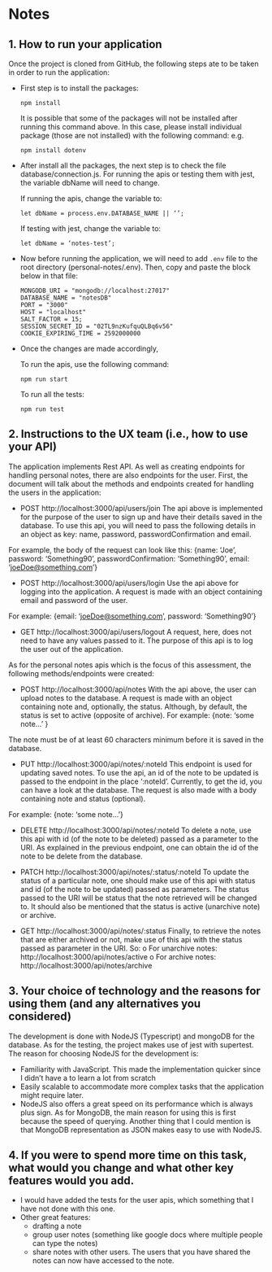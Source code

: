 # Notes
## 1.	How to run your application
Once the project is cloned from GitHub, the following steps ate to be taken in order to run the application:
* First step is to install the packages:
   ```console 
   npm install
   ```
   It is possible that some of the packages will not be installed after running this command above. In this case, please install individual package (those are not installed) with the following command:
   e.g. 
   ```console 
   npm install dotenv
   ```

* After install all the packages, the next step is to check the file database/connection.js. For running the apis or testing them with jest, the variable dbName will need to change.

   If running the apis, change the variable to:
   ```console 
   let dbName = process.env.DATABASE_NAME || ‘’;
   ```

   If testing with jest, change the variable to:
   ```console
   let dbName = ‘notes-test’;
   ```

* Now before running the application, we will need to add ```.env``` file to the root directory (personal-notes/.env). Then, copy and paste the block below in that file:

   ```console
   MONGODB_URI = "mongodb://localhost:27017"
   DATABASE_NAME = "notesDB"
   PORT = "3000"
   HOST = "localhost"
   SALT_FACTOR = 15;
   SESSION_SECRET_ID = "02TL9nzKufquQLBq6v56"
   COOKIE_EXPIRING_TIME = 2592000000
   ```

* Once the changes are made accordingly,

   To run the apis, use the following command:
   ```console
   npm run start
   ```

   To run all the tests:
   ```console
   npm run test
   ```

## 2.	Instructions to the UX team (i.e., how to use your API)
The application implements Rest API. As well as creating endpoints for handling personal notes, there are also endpoints for the user. 
First, the document will talk about the methods and endpoints created for handling the users in the application:
-	POST http://localhost:3000/api/users/join
The api above is implemented for the purpose of the user to sign up and have their details saved in the database. To use this api, you will need to pass the following details in an object as key: name, password, passwordConfirmation and email. 

For example, the body of the request can look like this:
{name: ‘Joe’, password: ‘Something90’, passwordConfirmation: ‘Something90’, email: ‘joeDoe@something.com’}

-	POST http://localhost:3000/api/users/login
Use the api above for logging into the application. A request is made with an object containing email and password of the user. 

For example:
{email: ‘joeDoe@something.com’, password: ‘Something90’}

-	GET http://localhost:3000/api/users/logout
A request, here, does not need to have any values passed to it. The purpose of this api is to log the user out of the application.

As for the personal notes apis which is the focus of this assessment, the following methods/endpoints were created:
-	POST http://localhost:3000/api/notes
With the api above, the user can upload notes to the database. A request is made with an object containing note and, optionally, the status. Although, by default, the status is set to active (opposite of archive). 
For example:
{note: ‘some note…’ }

The note must be of at least 60 characters minimum before it is saved in the database.

-	PUT http://localhost:3000/api/notes/:noteId
This endpoint is used for updating saved notes. To use the api, an id of the note to be updated is passed to the endpoint in the place ‘:noteId’. Currently, to get the id, you can have a look at the database. The request is also made with a body containing note and status (optional). 

For example: 
{note: ‘some note…’}

-	DELETE http://localhost:3000/api/notes/:noteId
To delete a note, use this api with id (of the note to be deleted) passed as a parameter to the URI. As explained in the previous endpoint, one can obtain the id of the note to be delete from the database.

-	PATCH http://localhost:3000/api/notes/:status/:noteId
To update the status of a particular note, one should make use of this api with status and id (of the note to be updated) passed as parameters. The status passed to the URI will be status that the note retrieved will be changed to. It should also be mentioned that the status is active (unarchive note) or archive.

-	GET http://localhost:3000/api/notes/:status
Finally, to retrieve the notes that are either archived or not, make use of this api with the status passed as parameter in the URI. 
So:
o	For unarchive notes: http://localhost:3000/api/notes/active
o	For archive notes: http://localhost:3000/api/notes/archive 

## 3.	Your choice of technology and the reasons for using them (and any alternatives you considered)
The development is done with NodeJS (Typescript) and mongoDB for the database. As for the testing, the project makes use of jest with supertest. 
The reason for choosing NodeJS for the development is:
-	Familiarity with JavaScript. This made the implementation quicker since I didn’t have a to learn a lot from scratch
-	Easily scalable to accommodate more complex tasks that the application might require later. 
-	NodeJS also offers a great speed on its performance which is always plus sign.
As for MongoDB, the main reason for using this is first because the speed of querying. Another thing that I could mention is that MongoDB representation as JSON makes easy to use with NodeJS.

## 4.	If you were to spend more time on this task, what would you change and what other key features would you add.
-	I would have added the tests for the user apis, which something that I have not done with this one. 
-	Other great features:
    *	drafting a note
    *	group user notes (something like google docs where multiple people can type the notes)
    *	share notes with other users. The users that you have shared the notes can now have accessed to the note. 

